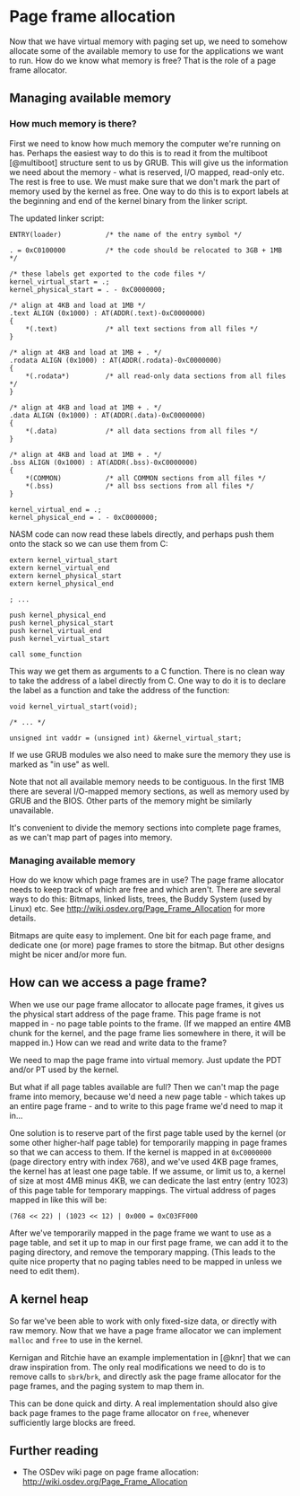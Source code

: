 # Page frame allocation

Now that we have virtual memory with paging set up, we need to somehow allocate
some of the available memory to use for the applications we want to run. How do
we know what memory is free? That is the role of a page frame allocator.

## Managing available memory

### How much memory is there?

First we need to know how much memory the computer we're running on has.
Perhaps the easiest way to do this is to read it from the multiboot [@multiboot]
structure sent to us by GRUB. This will give us the information we need about
the memory - what is reserved, I/O mapped, read-only etc. The rest is free to
use. We must make sure that we don't mark the part of memory used by the kernel
as free. One way to do this is to export labels at the beginning and end of the
kernel binary from the linker script.

The updated linker script:

    ENTRY(loader)           /* the name of the entry symbol */

    . = 0xC0100000          /* the code should be relocated to 3GB + 1MB */

    /* these labels get exported to the code files */
    kernel_virtual_start = .;
    kernel_physical_start = . - 0xC0000000;

    /* align at 4KB and load at 1MB */
    .text ALIGN (0x1000) : AT(ADDR(.text)-0xC0000000)
    {
        *(.text)            /* all text sections from all files */
    }

    /* align at 4KB and load at 1MB + . */
    .rodata ALIGN (0x1000) : AT(ADDR(.rodata)-0xC0000000)
    {
        *(.rodata*)         /* all read-only data sections from all files */
    }

    /* align at 4KB and load at 1MB + . */
    .data ALIGN (0x1000) : AT(ADDR(.data)-0xC0000000)
    {
        *(.data)            /* all data sections from all files */
    }

    /* align at 4KB and load at 1MB + . */
    .bss ALIGN (0x1000) : AT(ADDR(.bss)-0xC0000000)
    {
        *(COMMON)           /* all COMMON sections from all files */
        *(.bss)             /* all bss sections from all files */
    }

    kernel_virtual_end = .;
    kernel_physical_end = . - 0xC0000000;

NASM code can now read these labels directly, and perhaps push them onto the
stack so we can use them from C:

~~~ {.nasm}
extern kernel_virtual_start
extern kernel_virtual_end
extern kernel_physical_start
extern kernel_physical_end

; ...

push kernel_physical_end
push kernel_physical_start
push kernel_virtual_end
push kernel_virtual_start

call some_function
~~~

This way we get them as arguments to a C function. There is no clean way to take
the address of a label directly from C. One way to do it is to declare the
label as a function and take the address of the function:

~~~ {.c}
void kernel_virtual_start(void);

/* ... */

unsigned int vaddr = (unsigned int) &kernel_virtual_start;
~~~

If we use GRUB modules we also need to make sure the memory they use is marked
as "in use" as well.

Note that not all available memory needs to be contiguous. In the first 1MB
there are several I/O-mapped memory sections, as well as memory used by GRUB
and the BIOS. Other parts of the memory might be similarly unavailable.

It's convenient to divide the memory sections into complete page frames, as we
can't map part of pages into memory.

### Managing available memory

How do we know which page frames are in use? The page frame allocator needs to
keep track of which are free and which aren't. There are several ways to do
this: Bitmaps, linked lists, trees, the Buddy System (used by Linux) etc. See
<http://wiki.osdev.org/Page_Frame_Allocation> for more details.

Bitmaps are quite easy to implement. One bit for each page frame, and dedicate
one (or more) page frames to store the bitmap. But other designs might be
nicer and/or more fun.

## How can we access a page frame?

When we use our page frame allocator to allocate page frames, it gives us the
physical start address of the page frame. This page frame is not mapped in - no
page table points to the frame. (If we mapped an entire 4MB chunk for the
kernel, and the page frame lies somewhere in there, it will be mapped in.) How
can we read and write data to the frame?

We need to map the page frame into virtual memory. Just update the PDT and/or
PT used by the kernel.

But what if all page tables available are full? Then we can't map the page
frame into memory, because we'd need a new page table - which takes up an
entire page frame - and to write to this page frame we'd need to map it in...

One solution is to reserve part of the first page table used by the kernel (or
some other higher-half page table) for temporarily mapping in page frames so
that we can access to them. If the kernel is mapped in at `0xC0000000` (page
directory entry with index 768), and we've used 4KB page frames, the kernel
has at least one page table. If we assume, or limit us to, a kernel of size
at most 4MB minus 4KB, we can dedicate the last entry (entry 1023) of this page
table for temporary mappings. The virtual address of pages mapped in like this
will be:

    (768 << 22) | (1023 << 12) | 0x000 = 0xC03FF000

After we've temporarily mapped in the page frame we want to use as a page
table, and set it up to map in our first page frame, we can add it to the
paging directory, and remove the temporary mapping. (This leads to the quite
nice property that no paging tables need to be mapped in unless we need to
edit them).

## A kernel heap

So far we've been able to work with only fixed-size data, or directly with raw
memory. Now that we have a page frame allocator we can implement `malloc` and
`free` to use in the kernel.

Kernigan and Ritchie have an example implementation in [@knr] that we can draw
inspiration from. The only real modifications we need to do is to remove calls
to `sbrk`/`brk`, and directly ask the page frame allocator for the page frames,
and the paging system to map them in.

This can be done quick and dirty. A real implementation should also give back
page frames to the page frame allocator on `free`, whenever sufficiently large
blocks are freed.

## Further reading

- The OSDev wiki page on page frame allocation:
  <http://wiki.osdev.org/Page_Frame_Allocation>

